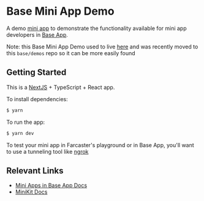 # Base Mini App Demo

A demo [mini app](https://miniapps.farcaster.xyz) to demonstrate the functionality available for mini app developers in [Base App](https://base.app).

Note: this Base Mini App Demo used to live [here](https://github.com/Vicolee/frames-v2-demo) and was recently moved to this `base/demos` repo so it can be more easily found

## Getting Started

This is a [NextJS](https://nextjs.org/) + TypeScript + React app.

To install dependencies:

```bash
$ yarn
```

To run the app:

```bash
$ yarn dev
```

To test your mini app in Farcaster's playground or in Base App, you'll want to use a tunneling tool like [ngrok](https://ngrok.com/)

## Relevant Links
- [Mini Apps in Base App Docs](https://docs.base.org/base-app/introduction/mini-apps)
- [MiniKit Docs](https://docs.base.org/base-app/build-with-minikit/overview)